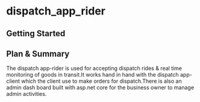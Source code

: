 # dispatch_app_rider


## Getting Started

## Plan & Summary

The dispatch app-rider is used for accepting dispatch rides &  real time monitoring of goods in transit.It works hand in hand with the dispatch app-client which the client use to make orders for dispatch.There is also an admin dash board built with asp.net core for the business owner to manage admin activities.